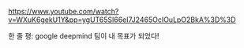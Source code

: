 https://www.youtube.com/watch?v=WXuK6gekU1Y&pp=ygUT65Sl66eI7J2465OcIOuLpO2BkA%3D%3D

한 줄 평: google deepmind 팀이 내 목표가 되었다!